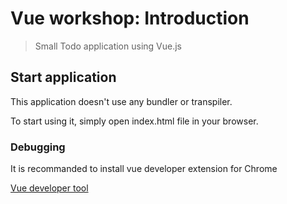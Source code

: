 # Vue workshop: Introduction

> Small Todo application using Vue.js

## Start application
This application doesn't use any bundler or transpiler.

To start using it, simply open index.html file in your browser.

### Debugging
It is recommanded to install vue developer extension for Chrome

[Vue developer tool](https://chrome.google.com/webstore/detail/vuejs-devtools/nhdogjmejiglipccpnnnanhbledajbpd)
